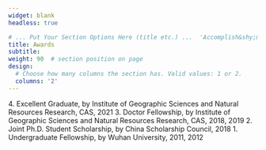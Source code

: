 ```yaml
---
widget: blank
headless: true

# ... Put Your Section Options Here (title etc.) ...  'Accomplish&shy;ments'
title: Awards
subtitle:
weight: 90  # section position on page
design:
  # Choose how many columns the section has. Valid values: 1 or 2.
  columns: '2'
---
```


4\. Excellent Graduate, by Institute of Geographic Sciences and Natural Resources Research, CAS, 2021
3\. Doctor Fellowship, by Institute of Geographic Sciences and Natural Resources Research, CAS, 2018, 2019
2\. Joint Ph.D. Student Scholarship, by China Scholarship Council, 2018
1\. Undergraduate Fellowship, by Wuhan University, 2011, 2012



